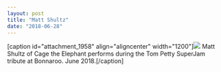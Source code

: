```yaml
---
layout: post
title: "Matt Shultz"
date: "2018-06-28"
---
```


\[caption id="attachment\_1958" align="aligncenter" width="1200"\][![](images/Matt-Shultz-Bonnaroo.jpg)](https://kenbooth.net/matt-shultz/matt-shultz-bonnaroo/) Matt Shultz of Cage the Elephant performs during the Tom Petty SuperJam tribute at Bonnaroo. June 2018.\[/caption\]
